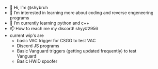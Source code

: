- 👋 Hi, I’m @shybruh
- 👀 I’m interested in learning more about coding and reverse engeneering programs
- 🌱 I’m currently learning python and c++ 
- 📫 How to reach me my discord! shyy#2956
- current wip's are 
  - basic VAC trigger for CSGO to test VAC
  - Discord JS programs 
  - Basic Vanguard triggers (getting updated frequently) to test Vanguard
  - Basic HWID spoofer
  
